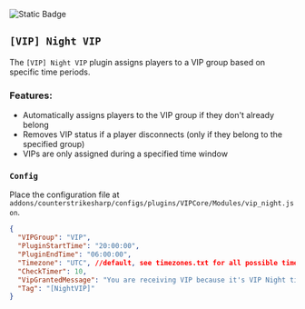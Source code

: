 ![Static Badge](https://img.shields.io/badge/ver-1.0-darkgreen)

## `[VIP] Night VIP`
The `[VIP] Night VIP` plugin assigns players to a VIP group based on specific time periods.

### Features:
- Automatically assigns players to the VIP group if they don't already belong
- Removes VIP status if a player disconnects (only if they belong to the specified group)
- VIPs are only assigned during a specified time window

### `Config`
Place the configuration file at `addons/counterstrikesharp/configs/plugins/VIPCore/Modules/vip_night.json`.

```json
{
  "VIPGroup": "VIP",
  "PluginStartTime": "20:00:00",
  "PluginEndTime": "06:00:00",
  "Timezone": "UTC", //default, see timezones.txt for all possible time zones, will also work with "UTC+2" format
  "CheckTimer": 10,
  "VipGrantedMessage": "You are receiving VIP because it's VIP Night time.",
  "Tag": "[NightVIP]"  
}
